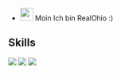 - <img src="https://github.com/Ohiomio/readme/blob/ac7df6612099ea6dd7f10cdaa3f732dfd79786b1/wave.gif" width="26px"> Moin 
Ich bin RealOhio :)



## Skills
![](https://img.shields.io/badge/-JavsScript-green) 
![](https://img.shields.io/badge/-HTML-orange) 
![](https://img.shields.io/badge/-PHP-informational)


  


